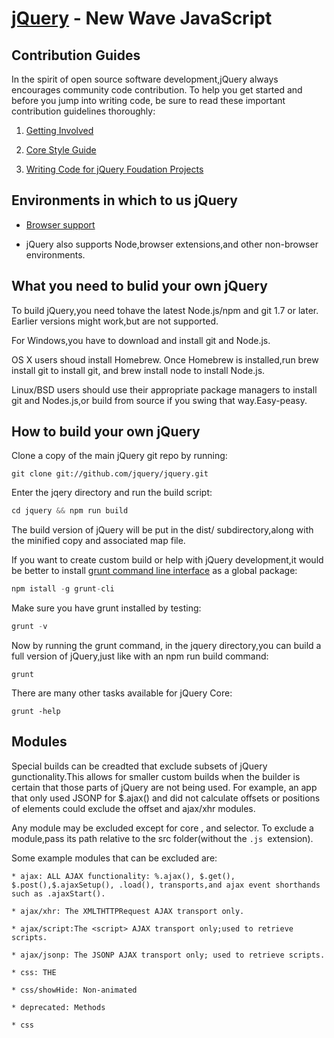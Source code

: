 # [jQuery](https://jquery.com/) - New Wave JavaScript


## Contribution Guides

In the spirit of open source software development,jQuery always encourages community code contribution. To help you get started and before you jump into writing code, be sure to read these important contribution guidelines thoroughly:

1. [Getting Involved](https://contribute.jquery.org/)

2. [Core Style Guide](https://contribute.jquery.org/style-guide/js/)

3. [Writing Code for jQuery Foudation Projects](https://contribute.jquery.org/style-guide/js/)

## Environments in which to us jQuery

  * [Browser support](https://jquery.com/browser-support/)

  * jQuery also supports Node,browser extensions,and other non-browser environments.

## What you need to bulid your own jQuery 

To build jQuery,you need tohave the latest Node.js/npm and git 1.7 or later. Earlier versions might work,but are not supported.

For Windows,you have to download and install git and Node.js.

OS X users shoud install Homebrew. Once Homebrew is installed,run brew install git to install git, and brew install node to install Node.js.

Linux/BSD users should use their appropriate package managers to install git and Nodes.js,or build from source if you swing that way.Easy-peasy.

## How to build your own jQuery

Clone a copy of the main jQuery git repo by running:

    git clone git://github.com/jquery/jquery.git

Enter the jqery directory and run the build script:

```js
cd jquery && npm run build
```

The build version of jQuery will be put in the dist/ subdirectory,along with the minified copy and associated map file.

If you want to create custom build or help with jQuery development,it would be better to install [grunt command line interface](https://github.com/gruntjs/grunt-cli) as a global package:

```js
npm istall -g grunt-cli
```

Make sure you have grunt installed by testing:

```js
grunt -v
```

Now by running the grunt command, in the jquery directory,you can build a full version of jQuery,just like with an npm run build command:

    grunt

There are many other tasks available for jQuery Core:

    grunt -help

## Modules

Special builds can be creadted that exclude subsets of jQuery gunctionality.This allows for smaller custom builds when the builder is certain that those parts of jQuery are not being used. For example, an app that only used JSONP for $.ajax() and did not calculate offsets or positions of elements could exclude the offset and ajax/xhr modules.

Any module may be excluded except for core , and selector. To exclude a module,pass its path relative to the src folder(without the `.js `extension).

Some example modules that can be excluded are:

    * ajax: ALL AJAX functionality: %.ajax(), $.get(), $.post(),$.ajaxSetup(), .load(), transports,and ajax event shorthands such as .ajaxStart().

    * ajax/xhr: The XMLTHTTPRequest AJAX transport only.

    * ajax/script:The <script> AJAX transport only;used to retrieve scripts.

    * ajax/jsonp: The JSONP AJAX transport only; used to retrieve scripts.

    * css: THE

    * css/showHide: Non-animated

    * deprecated: Methods

    * css